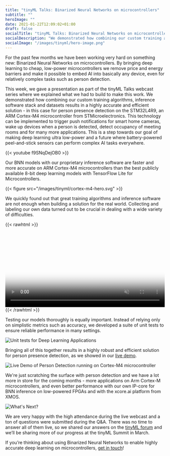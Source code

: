 ```yaml
---
title: "tinyML Talks: Binarized Neural Networks on microcontrollers"
subtitle: ""
heroImage: ""
date: 2021-01-22T12:09:02+01:00
draft: false
socialTitle: "tinyML Talks: Binarized Neural Networks on microcontrollers"
socialDescription: "We demonstrated how combining our custom training algorithms, inference software stack and datasets results in a highly accurate and efficient solution - in this case for person presence detection on the STM32L4R9, an ARM Cortex-M4 microcontroller from STMicroelectronics."
socialImage: "/images/tinyml/hero-image.png"
---
```


For the past few months we have been working very hard on something new: Binarized Neural Networks on microcontrollers. By bringing deep learning to cheap, low-power microcontrollers we remove price and energy barriers and make it possible to embed AI into basically any device, even for relatively complex tasks such as person detection.

This week, we gave a presentation as part of the tinyML Talks webcast series where we explained what we had to build to make this work. We demonstrated how combining our custom training algorithms, inference software stack and datasets results in a highly accurate and efficient solution - in this case for person presence detection on the STM32L4R9, an ARM Cortex-M4 microcontroller from STMicroelectronics. This technology can be implemented to trigger push notifications for smart home cameras, wake up devices when a person is detected, detect occupancy of meeting rooms and for many more applications. This is a step towards our goal of making deep learning ultra low-power and a future where battery-powered peel-and-stick sensors can perform complex AI tasks everywhere.

{{< youtube f9SNqDejOB0 >}}

Our BNN models with our proprietary inference software are faster and more accurate on ARM Cortex-M4 microcontrollers than the best publicly available 8-bit deep learning models with TensorFlow Lite for Microcontrollers.

{{< figure src="/images/tinyml/cortex-m4-hero.svg" >}}

We quickly found out that great training algorithms and inference software are not enough when building a solution for the real world. Collecting and labeling our own data turned out to be crucial in dealing with a wide variety of difficulties.

{{< rawhtml >}}
  <video preload="auto" autoplay loop muted width="100%" poster="/images/tinyml/slide-real-world.png" class="html-video">
    <source src="/images/tinyml/slide-real-world.mp4" type="video/mp4" }}>
    </video>
{{< /rawhtml >}}

Testing our models thoroughly is equally important. Instead of relying only on simplistic metrics such as accuracy, we developed a suite of unit tests to ensure reliable performance in many settings.

![Unit tests for Deep Learning Applications](/images/tinyml/slide-dl-unittests.png)

Bringing all of this together results in a highly robust and efficient solution for person presence detection, as we showed in our [live demo](https://youtu.be/f9SNqDejOB0?t=2556).

![Live Demo of Person Detection running on Cortex-M4 microcontroller](/images/tinyml/demo.png)

We're just scratching the surface with person detection and we have a lot more in store for the coming months - more applications on Arm Cortex-M microcontrollers, and even better performance with our own IP-core for BNN inference on low-powered FPGAs and with the xcore.ai platform from XMOS.

![What's Next?](/images/tinyml/slide-whats-next.png)

We are very happy with the high attendance during the live webcast and a ton of questions were submitted during the Q&A. There was no time to answer all of them live, so we shared our answers on the [tinyML forum](https://forums.tinyml.org/t/tinyml-talks-on-january-19-2021-running-binarized-neural-networks-on-microcontrollers-by-lukas-geiger/485) and we’ll be sharing more of our progress at the tinyML Summit in March.

If you’re thinking about using Binarized Neural Networks to enable highly accurate deep learning on microcontrollers, [get in touch](https://plumerai.com/)!
